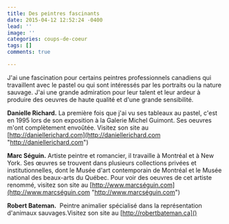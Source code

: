 ```yaml
---
title: Des peintres fascinants
date: 2015-04-12 12:52:24 -0400
lead: ''
image: ''
categories: coups-de-coeur
tags: []
comments: true

---
```

J'ai une fascination pour certains peintres professionnels canadiens qui travaillent avec le pastel ou qui sont intéressés par les portraits ou la nature sauvage. J'ai une grande admiration pour leur talent et leur ardeur à produire des oeuvres de haute qualité et d'une grande sensibilité.

**Danielle Richard.** La première fois que j'ai vu ses tableaux au pastel, c'est en 1995 lors de son exposition à la Galerie Michel Guimont. Ses oeuvres m'ont complètement envoûtée. Visitez son site au [http://daniellerichard.com](http://daniellerichard.com "http://daniellerichard.com")

**Marc Séguin.** Artiste peintre et romancier, il travaille à Montréal et à New York. Ses œuvres se trouvent dans plusieurs collections privées et institutionnelles, dont le Musée d'art contemporain de Montréal et le Musée national des beaux-arts du Québec. Pour voir des oeuvres de cet artiste renommé, visitez son site au [http://www.marcséguin.com](http://www.marcséguin.com "http://www.marcséguin.com")

**Robert Bateman.**  Peintre animalier spécialisé dans la représentation d'animaux sauvages.Visitez son site au [http://robertbateman.ca]()